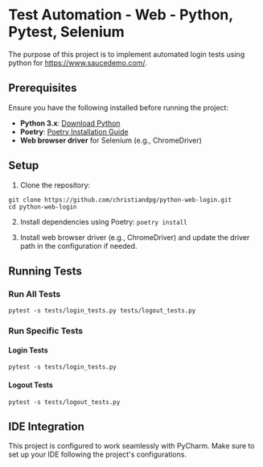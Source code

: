 # Test Automation - Web - Python, Pytest, Selenium
The purpose of this project is to implement automated login tests using python for https://www.saucedemo.com/.

## Prerequisites
Ensure you have the following installed before running the project:

- **Python 3.x**: [Download Python](https://www.python.org/downloads/)
- **Poetry**: [Poetry Installation Guide](https://python-poetry.org/docs/#installation)
- **Web browser driver** for Selenium (e.g., ChromeDriver)

## Setup
1. Clone the repository:
``````
git clone https://github.com/christiandpg/python-web-login.git
cd python-web-login
``````

2. Install dependencies using Poetry:
```poetry install```

3. Install web browser driver (e.g., ChromeDriver) and update the driver path in the configuration if needed.



## Running Tests
### Run All Tests
```pytest -s tests/login_tests.py tests/logout_tests.py```

### Run Specific Tests
#### Login Tests
```pytest -s tests/login_tests.py```

#### Logout Tests
```pytest -s tests/logout_tests.py```

## IDE Integration
This project is configured to work seamlessly with PyCharm. Make sure to set up your IDE following the project's configurations.
